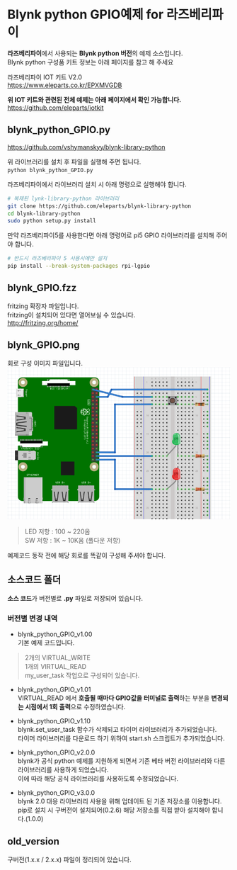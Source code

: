 
# Blynk python GPIO예제 for 라즈베리파이

**라즈베리파이**에서 사용되는 **Blynk python 버전**의 예제 소스입니다.  
Blynk python 구성품 키트 정보는 아래 페이지를 참고 해 주세요  

라즈베리파이 IOT 키트 V2.0  
https://www.eleparts.co.kr/EPXMVGDB  

**위 IOT 키트와 관련된 전체 예제는 아래 페이지에서 확인 가능합니다.**  
https://github.com/eleparts/iotkit  


## blynk_python_GPIO.py  

https://github.com/vshymanskyy/blynk-library-python

위 라이브러리를 설치 후 파일을 실행해 주면 됩니다.  
``python blynk_python_GPIO.py``  

라즈베리파이에서 라이브러리 설치 시 아래 명령으로 실행해야 합니다.  

```bash
# 복제된 lynk-library-python 라이브러리
git clone https://github.com/eleparts/blynk-library-python
cd blynk-library-python
sudo python setup.py install
```

만약 라즈베리파이5를 사용한다면 아래 명령어로 pi5 GPIO 라이브러리를 설치해 주어야 합니다.

```bash
# 반드시 라즈베리파이 5 사용시에만 설치
pip install --break-system-packages rpi-lgpio
```

## blynk_GPIO.fzz
fritzing 확장자 파일입니다.  
fritzing이 설치되어 있다면 열어보실 수 있습니다.  
http://fritzing.org/home/  


## blynk_GPIO.png
회로 구성 이미지 파일입니다.  
![blynk_GPIO](https://raw.githubusercontent.com/eleparts/blynk_python_GPIO/master/blynk_GPIO.png)  
> LED 저항 : 100 ~ 220옴  
> SW 저항 : 1K ~ 10K옴 (풀다운 저항)  

예제코드 동작 전에 해당 회로를 똑같이 구성해 주셔야 합니다.  



## 소스코드 폴더

**소스 코드**가 버전별로  **.py** 파일로 저장되어 있습니다.


### 버전별 변경 내역

- blynk_python_GPIO_v1.00  
기본 예제 코드입니다.  

> 2개의 VIRTUAL_WRITE  
> 1개의 VIRTUAL_READ  
> my_user_task 작업으로 구성되어 있습니다.  
  
- blynk_python_GPIO_v1.01  
VIRTUAL_READ 에서 **호출될 때마다 GPIO값을 터미널로 출력**하는 부분을 **변경되는 시점에서 1회 출력**으로 수정하였습니다.  

- blynk_python_GPIO_v1.10  
blynk.set_user_task 함수가 삭제되고 타이머 라이브러리가 추가되었습니다.  
타이머 라이브러리를 다운로드 하기 위하여 start.sh 스크립트가 추가되었습니다.  

- blynk_python_GPIO_v2.0.0  
blynk가 공식 python 예제를 지원하게 되면서 기존 베타 버전 라이브러리와 다른 라이브러리를 사용하게 되었습니다.  
이에 따라 해당 공식 라이브러리를 사용하도록 수정되었습니다.  

- blynk_python_GPIO_v3.0.0  
blynk 2.0 대응 라이브러리 사용을 위해 업데이트 된 기존 저장소를 이용합니다.  
pip로 설치 시 구버전이 설치되어(0.2.6) 해당 저장소를 직접 받아 설치해야 합니다.(1.0.0)  
  
## old_version  

구버전(1.x.x / 2.x.x) 파일이 정리되어 있습니다.  